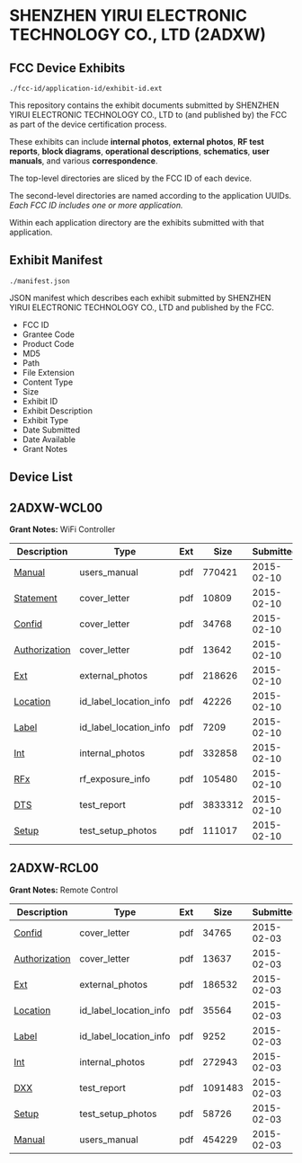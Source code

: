 # SHENZHEN YIRUI ELECTRONIC TECHNOLOGY CO., LTD (2ADXW)
## FCC Device Exhibits

```
./fcc-id/application-id/exhibit-id.ext
```

This repository contains the exhibit documents submitted by SHENZHEN YIRUI ELECTRONIC TECHNOLOGY CO., LTD to (and published by) the FCC as part of the device certification process.

These exhibits can include **internal photos**, **external photos**, **RF test reports**, **block diagrams**, **operational descriptions**, **schematics**, **user manuals**, and various **correspondence**.

The top-level directories are sliced by the FCC ID of each device.

The second-level directories are named according to the application UUIDs. *Each FCC ID includes one or more application.*

Within each application directory are the exhibits submitted with that application. 

## Exhibit Manifest

```
./manifest.json
```

JSON manifest which describes each exhibit submitted by SHENZHEN YIRUI ELECTRONIC TECHNOLOGY CO., LTD and published by the FCC.

- FCC ID
- Grantee Code
- Product Code
- MD5
- Path
- File Extension
- Content Type
- Size
- Exhibit ID
- Exhibit Description
- Exhibit Type
- Date Submitted
- Date Available
- Grant Notes

## Device List
## 2ADXW-WCL00
**Grant Notes:** WiFi Controller

| Description | Type | Ext | Size | Submitted | Available |
| ----------- | ---- | --- | ---- | --------- | --------- |
| [Manual](2ADXW-WCL00/4395118ad0f16b9c6e368680d1516fae/2529261.pdf) | users_manual | pdf | 770421 | 2015-02-10 | 2015-02-10 |
| [Statement](2ADXW-WCL00/4395118ad0f16b9c6e368680d1516fae/2529237.pdf) | cover_letter | pdf | 10809 | 2015-02-10 | 2015-02-10 |
| [Confid](2ADXW-WCL00/4395118ad0f16b9c6e368680d1516fae/2529238.pdf) | cover_letter | pdf | 34768 | 2015-02-10 | 2015-02-10 |
| [Authorization](2ADXW-WCL00/4395118ad0f16b9c6e368680d1516fae/2529239.pdf) | cover_letter | pdf | 13642 | 2015-02-10 | 2015-02-10 |
| [Ext](2ADXW-WCL00/4395118ad0f16b9c6e368680d1516fae/2529240.pdf) | external_photos | pdf | 218626 | 2015-02-10 | 2015-02-10 |
| [Location](2ADXW-WCL00/4395118ad0f16b9c6e368680d1516fae/2529243.pdf) | id_label_location_info | pdf | 42226 | 2015-02-10 | 2015-02-10 |
| [Label](2ADXW-WCL00/4395118ad0f16b9c6e368680d1516fae/2529244.pdf) | id_label_location_info | pdf | 7209 | 2015-02-10 | 2015-02-10 |
| [Int](2ADXW-WCL00/4395118ad0f16b9c6e368680d1516fae/2529242.pdf) | internal_photos | pdf | 332858 | 2015-02-10 | 2015-02-10 |
| [RFx](2ADXW-WCL00/4395118ad0f16b9c6e368680d1516fae/2529245.pdf) | rf_exposure_info | pdf | 105480 | 2015-02-10 | 2015-02-10 |
| [DTS](2ADXW-WCL00/4395118ad0f16b9c6e368680d1516fae/2529241.pdf) | test_report | pdf | 3833312 | 2015-02-10 | 2015-02-10 |
| [Setup](2ADXW-WCL00/4395118ad0f16b9c6e368680d1516fae/2529260.pdf) | test_setup_photos | pdf | 111017 | 2015-02-10 | 2015-02-10 |
## 2ADXW-RCL00
**Grant Notes:** Remote Control

| Description | Type | Ext | Size | Submitted | Available |
| ----------- | ---- | --- | ---- | --------- | --------- |
| [Confid](2ADXW-RCL00/2b7e7763c50dc56f13fac3c15351afff/2522522.pdf) | cover_letter | pdf | 34765 | 2015-02-03 | 2015-02-03 |
| [Authorization](2ADXW-RCL00/2b7e7763c50dc56f13fac3c15351afff/2522523.pdf) | cover_letter | pdf | 13637 | 2015-02-03 | 2015-02-03 |
| [Ext](2ADXW-RCL00/2b7e7763c50dc56f13fac3c15351afff/2522524.pdf) | external_photos | pdf | 186532 | 2015-02-03 | 2015-02-03 |
| [Location](2ADXW-RCL00/2b7e7763c50dc56f13fac3c15351afff/2522527.pdf) | id_label_location_info | pdf | 35564 | 2015-02-03 | 2015-02-03 |
| [Label](2ADXW-RCL00/2b7e7763c50dc56f13fac3c15351afff/2522528.pdf) | id_label_location_info | pdf | 9252 | 2015-02-03 | 2015-02-03 |
| [Int](2ADXW-RCL00/2b7e7763c50dc56f13fac3c15351afff/2522526.pdf) | internal_photos | pdf | 272943 | 2015-02-03 | 2015-02-03 |
| [DXX](2ADXW-RCL00/2b7e7763c50dc56f13fac3c15351afff/2522525.pdf) | test_report | pdf | 1091483 | 2015-02-03 | 2015-02-03 |
| [Setup](2ADXW-RCL00/2b7e7763c50dc56f13fac3c15351afff/2522529.pdf) | test_setup_photos | pdf | 58726 | 2015-02-03 | 2015-02-03 |
| [Manual](2ADXW-RCL00/2b7e7763c50dc56f13fac3c15351afff/2522530.pdf) | users_manual | pdf | 454229 | 2015-02-03 | 2015-02-03 |

